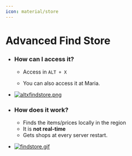 ```yaml
---
icon: material/store
---
```


# Advanced Find Store

<div class="grid cards" markdown>

- ### How can I access it?

    - Access in `ALT + X` 
    
    - You can also access it at Maria.

- [![altxfindstore.png](https://i.postimg.cc/RFRjSPhZ/altxfindstore.png)](https://postimg.cc/zbydpFTs)

- ### How does it work?

    - Finds the items/prices locally in the region
    - It is **not real-time**
    - Gets shops at every server restart.

- [![findstore.gif](https://i.postimg.cc/9MHK26B9/findstore.gif)](https://postimg.cc/Z9jVFD2Y)

</div>